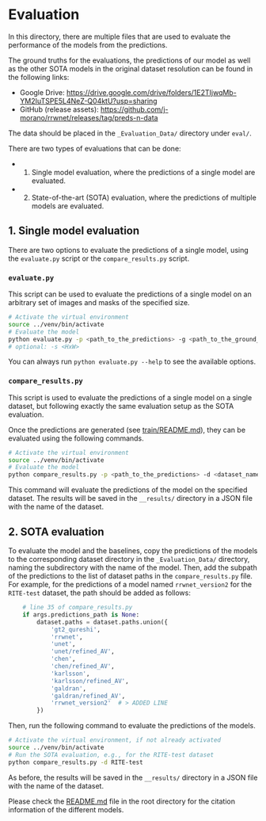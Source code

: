 # Evaluation

In this directory, there are multiple files that are used to evaluate the performance of the models from the predictions.

The ground truths for the evaluations, the predictions of our model as well as the other SOTA models in the original dataset resolution can be found in the following links:
- Google Drive: <https://drive.google.com/drive/folders/1E2TIjwqMb-YM2IuTSPE5L4NeZ-Q04ktU?usp=sharing>
- GitHub (release assets): <https://github.com/j-morano/rrwnet/releases/tag/preds-n-data>

The data should be placed in the `_Evaluation_Data/` directory under `eval/`.


There are two types of evaluations that can be done:
- 1. Single model evaluation, where the predictions of a single model are evaluated.
- 2. State-of-the-art (SOTA) evaluation, where the predictions of multiple models are evaluated.


## 1. Single model evaluation

There are two options to evaluate the predictions of a single model, using the `evaluate.py` script or the `compare_results.py` script.

### `evaluate.py`

This script can be used to evaluate the predictions of a single model on an arbitrary set of images and masks of the specified size.

```bash
# Activate the virtual environment
source ../venv/bin/activate
# Evaluate the model
python evaluate.py -p <path_to_the_predictions> -g <path_to_the_ground_truth> -m <path_to_the_masks>
# optional: -s <HxW>
```

You can always run `python evaluate.py --help` to see the available options.



### `compare_results.py`

This script is used to evaluate the predictions of a single model on a single dataset, but following exactly the same evaluation setup as the SOTA evaluation.

Once the predictions are generated (see [train/README.md](../train/README.md)), they can be evaluated using the following commands.

```bash
# Activate the virtual environment
source ../venv/bin/activate
# Evaluate the model
python compare_results.py -p <path_to_the_predictions> -d <dataset_name>
```

This command will evaluate the predictions of the model on the specified dataset. The results will be saved in the `__results/` directory in a JSON file with the name of the dataset.


## 2. SOTA evaluation


To evaluate the model and the baselines, copy the predictions of the models to the corresponding dataset directory in the `_Evaluation_Data/` directory, naming the subdirectory with the name of the model. Then, add the subpath of the predictions to the list of dataset paths in the `compare_results.py` file. For example, for the predictions of a model named `rrwnet_version2` for the `RITE-test` dataset, the path should be added as follows:

```python
    # line 35 of compare_results.py
    if args.predictions_path is None:
        dataset.paths = dataset.paths.union({
            'gt2_qureshi',
            'rrwnet',
            'unet',
            'unet/refined_AV',
            'chen',
            'chen/refined_AV',
            'karlsson',
            'karlsson/refined_AV',
            'galdran',
            'galdran/refined_AV',
            'rrwnet_version2'  # > ADDED LINE
        })
```

Then, run the following command to evaluate the predictions of the models.

```bash
# Activate the virtual environment, if not already activated
source ../venv/bin/activate
# Run the SOTA evaluation, e.g., for the RITE-test dataset
python compare_results.py -d RITE-test
```

As before, the results will be saved in the `__results/` directory in a JSON file with the name of the dataset.


Please check the [README.md](../README.md) file in the root directory for the citation information of the different models.

